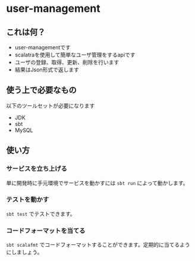 # user-management

## これは何？

- user-managementです
- scalatraを使用して簡単なユーザ管理をするapiです
- ユーザの登録、取得、更新、削除を行います
- 結果はJson形式で返します

## 使う上で必要なもの

以下のツールセットが必要になります

- JDK
- sbt
- MySQL

## 使い方

### サービスを立ち上げる

単に開発時に手元環境でサービスを動かすには `sbt run` によって動かします。

### テストを動かす

`sbt test` でテストできます。

### コードフォーマットを当てる

`sbt scalafmt` でコードフォーマットすることができます。定期的に当てるようにしましょう。
